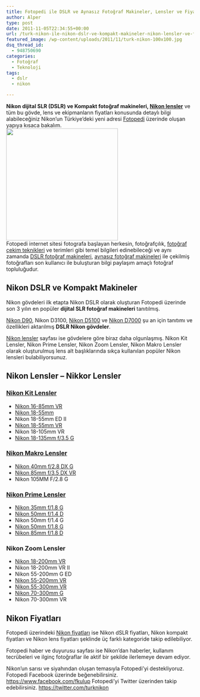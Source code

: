 ```yaml
---
title: Fotopedi ile DSLR ve Aynasız Fotoğraf Makineler, Lensler ve Fiyatlar
author: Alper
type: post
date: 2011-11-05T22:34:55+00:00
url: /turk-nikon-ile-nikon-dslr-ve-kompakt-makineler-nikon-lensler-ve-fiyatlari/
featured_image: /wp-content/uploads/2011/11/turk-nikon-100x100.jpg
dsq_thread_id:
  - 948750690
categories:
  - Fotoğraf
  - Teknoloji
tags:
  - dslr
  - nikon

---
```

**Nikon dijital SLR (DSLR) ve Kompakt fotoğraf makineleri, [Nikon lensler][1]** ve tüm bu gövde, lens ve ekipmanların fiyatları konusunda detaylı bilgi alabileceğiniz Nikon&#8217;un Türkiye&#8217;deki yeni adresi <a title="Fotopedi" href="https://www.fotopedi.org/" target="_blank" rel="noopener">Fotopedi</a> üzerinde oluşan yapıya kısaca bakalım.  
<img class="alignright size-full wp-image-7053" title="turk-nikon" src="https://www.murekkep.org/wp-content/uploads/2011/11/turk-nikon.jpg" alt="" width="300" height="300" srcset="https://www.murekkep.org/wp-content/uploads/2011/11/turk-nikon.jpg 300w, https://www.murekkep.org/wp-content/uploads/2011/11/turk-nikon-150x150.jpg 150w, https://www.murekkep.org/wp-content/uploads/2011/11/turk-nikon-100x100.jpg 100w" sizes="(max-width: 300px) 100vw, 300px" />  
Fotopedi internet sitesi fotografa başlayan herkesin, fotoğrafçılık, [fotoğraf çekim teknikleri][2] ve terimleri gibi temel bilgileri edinebileceği ve aynı zamanda [DSLR fotoğraf makineleri][3], [aynasız fotoğraf makineleri][4] ile çekilmiş fotoğrafları son kullanıcı ile buluşturan bilgi paylaşım amaçlı fotoğraf topluluğudur.

## Nikon DSLR ve Kompakt Makineler

Nikon gövdeleri ilk etapta Nikon DSLR olarak oluşturan Fotopedi üzerinde son 3 yılın en popüler **dijital SLR fotoğraf makineleri** tanıtılmış.

<a title="Nikon D90" href="https://www.fotopedi.org/nikon-govdeler/dx-format/nikon-d90" target="_blank" rel="noopener">Nikon D90</a>, Nikon D3100, <a title="Nikon D5100" href="https://www.fotopedi.org/nikon-govdeler/dx-format/nikon-d5100" target="_blank" rel="noopener">Nikon D5100</a> ve <a title="Nikon D7000" href="https://www.fotopedi.org/nikon-govdeler/dx-format/nikon-d7000" target="_blank" rel="noopener">Nikon D7000</a> şu an için tanıtımı ve özellikleri aktarılmış **DSLR Nikon gövdeler**.

<a title="Nikon Lensler" href="https://www.fotopedi.org/lensler/nikon-lensler" target="_blank" rel="noopener">Nikon lensler</a> sayfası ise gövdelere göre biraz daha olgunlaşmış. Nikon Kit Lensler, Nikon Prime Lensler, Nikon Zoom Lensler, Nikon Makro Lensler olarak oluşturulmuş lens alt başlıklarında sıkça kullanılan popüler Nikon lensleri bulabiliyorsunuz.

## Nikon Lensler &#8211; Nikkor Lensler

### <a title="Nikon Kit Lensler" href="https://www.fotopedi.org/lensler/nikon-lensler/nikon-kit-lensler" target="_blank" rel="noopener">Nikon Kit Lensler</a>

  * [Nikon 16-85mm VR][5]
  * <a title="Nikon 18-55mm f/3.5 DX G" href="https://www.fotopedi.org/lensler/nikon-lensler/nikon-kit-lensler/nikon-18-55mm-f3-5-dx-g" target="_blank" rel="noopener">Nikon 18-55mm</a>
  * Nikon 18-55mm ED II
  * <a title="18-55mm f/3.5-5.6 VR" href="https://www.fotopedi.org/lensler/nikon-lensler/nikon-kit-lensler/18-55mm-f3-5-5-6-vr" target="_blank" rel="noopener">Nikon 18-55mm VR</a>
  * Nikon 18-105mm VR
  * <a title="Nikon 18-135mm f/3.5 G" href="https://www.fotopedi.org/lensler/nikon-lensler/nikon-kit-lensler/nikon-18-135mm-f3-5-g" target="_blank" rel="noopener">Nikon 18-135mm f/3.5 G</a>

### <a title="Nikon Makro Lensler" href="https://www.fotopedi.org/lensler/nikon-lensler/nikon-makro-lensler" target="_blank" rel="noopener">Nikon Makro Lensler</a>

  * <a title="Nikon 40mm f/2.8 DX G" href="https://www.fotopedi.org/lensler/nikon-lensler/nikon-makro-lensler/nikon-105mm-f2-8-g" target="_blank" rel="noopener">Nikon 40mm f/2.8 DX G</a>
  * [Nikon 85mm f/3.5 DX VR][6]
  * Nikon 105MM F/2.8 G

### <a title="Nikon Prime Lensler" href="https://www.fotopedi.org/lensler/nikon-lensler/nikon-prime-lensler" target="_blank" rel="noopener">Nikon Prime Lensler</a>

  * <a title="Nikon 35mm f/1.8 G" href="https://www.fotopedi.org/lensler/nikon-lensler/nikon-genis-aci-lensler/nikon-35mm-f1-8-g" target="_blank" rel="noopener">Nikon 35mm f/1.8 G</a>
  * <a title="Nikon 50mm f/1.4 D" href="https://www.fotopedi.org/lensler/nikon-lensler/nikon-prime-lensler/nikon-50mm-f1-4-d" target="_blank" rel="noopener">Nikon 50mm f/1.4 D</a>
  * Nikon 50mm f/1.4 G
  * <a title="Nikon 50mm f/1.8 G" href="https://www.fotopedi.org/lensler/nikon-lensler/nikon-prime-lensler/nikon-50mm-f1-8-g" target="_blank" rel="noopener">Nikon 50mm f/1.8 G</a>
  * <a title="Nikon 85mm f/1.8 D" href="https://www.fotopedi.org/lensler/nikon-lensler/nikon-prime-lensler/nikon-85mm-f1-8-d" target="_blank" rel="noopener">Nikon 85mm f/1.8 D</a>

### Nikon Zoom Lensler

  * <a title="Nikon 18-200mm VR" href="https://www.fotopedi.org/lensler/nikon-lensler/nikon-zoom-lensler/nikon-18-200mm-vr" target="_blank" rel="noopener">Nikon 18-200mm VR</a>
  * Nikon 18-200mm VR II
  * Nikon 55-200mm G ED
  * <a title="Nikon 55-200mm VR" href="https://www.fotopedi.org/lensler/nikon-lensler/nikon-zoom-lensler/nikon-55-200mm-vr" target="_blank" rel="noopener">Nikon 55-200mm VR</a>
  * <a title="Nikon 55-300mm VR" href="https://www.fotopedi.org/lensler/nikon-lensler/nikon-zoom-lensler/nikon-55-300-vr" target="_blank" rel="noopener">Nikon 55-300mm VR</a>
  * <a title="Nikon 70-300mm G" href="https://www.fotopedi.org/lensler/nikon-lensler/nikon-zoom-lensler/nikon-70-300mm-g" target="_blank" rel="noopener">Nikon 70-300mm G</a>
  * Nikon 70-300mm VR

## Nikon Fiyatları

Fotopedi üzerindeki <a title="Nikon Fiyatları" href="https://www.fotopedi.org/nikon-fiyatlari" target="_blank" rel="noopener">Nikon fiyatları</a> ise Nikon dSLR fiyatları, Nikon kompakt fiyatları ve Nikon lens fiyatları şeklinde üç farklı kategoride takip edilebiliyor.

Fotopedi haber ve duyurusu sayfası ise Nikon&#8217;dan haberler, kullanım tecrübeleri ve ilginç fotoğraflar ile aktif bir şekilde ilerlemeye devam ediyor.

Nikon&#8217;un sarısı ve siyahından oluşan temasıyla Fotopedi&#8217;yi destekliyoruz. Fotopedi Facebook üzerinde beğenebilirsiniz. <a title="Türk Nikon Facebook" href="https://www.facebook.com/turknikon" target="_blank" rel="noopener">https://www.facebook.com/fkulup</a> Fotopedi&#8217;yi Twitter üzerinden takip edebilirsiniz. <a title="Türk Nikon Twitter" href="https://twitter.com/turknikon" target="_blank" rel="noopener">https://twitter.com/turknikon</a>

 [1]: https://www.fotopedi.org/lensler/nikon-lensler
 [2]: https://www.fotopedi.org/fotograf-cekim-teknikleri
 [3]: https://www.fotopedi.org/fotograf-makineleri/dslr-fotograf-makineleri
 [4]: https://www.fotopedi.org/fotograf-makineleri/aynasiz-fotograf-makineleri
 [5]: https://www.fotopedi.org/lensler/nikon-lensler/nikon-kit-lensler/nikon-16-85mm-vr "Nikon 16-85mm VR"
 [6]: https://www.fotopedi.org/lensler/nikon-lensler/nikon-makro-lensler/nikon-85mm-f3-5-dx-vr "Nikon 85mm f/3.5 DX VR"
